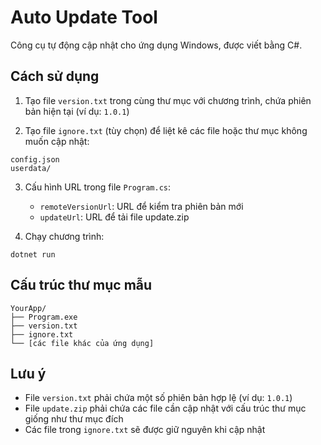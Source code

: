 # Auto Update Tool

Công cụ tự động cập nhật cho ứng dụng Windows, được viết bằng C#.

## Cách sử dụng

1. Tạo file `version.txt` trong cùng thư mục với chương trình, chứa phiên bản hiện tại (ví dụ: `1.0.1`)

2. Tạo file `ignore.txt` (tùy chọn) để liệt kê các file hoặc thư mục không muốn cập nhật:
```
config.json
userdata/
```

3. Cấu hình URL trong file `Program.cs`:
   - `remoteVersionUrl`: URL để kiểm tra phiên bản mới
   - `updateUrl`: URL để tải file update.zip

4. Chạy chương trình:
```
dotnet run
```

## Cấu trúc thư mục mẫu

```
YourApp/
├── Program.exe
├── version.txt
├── ignore.txt
└── [các file khác của ứng dụng]
```

## Lưu ý

- File `version.txt` phải chứa một số phiên bản hợp lệ (ví dụ: `1.0.1`)
- File `update.zip` phải chứa các file cần cập nhật với cấu trúc thư mục giống như thư mục đích
- Các file trong `ignore.txt` sẽ được giữ nguyên khi cập nhật 